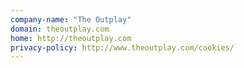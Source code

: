 ```yaml
---
company-name: "The Outplay"
domain: theoutplay.com
home: http://theoutplay.com
privacy-policy: http://www.theoutplay.com/cookies/
---
```





